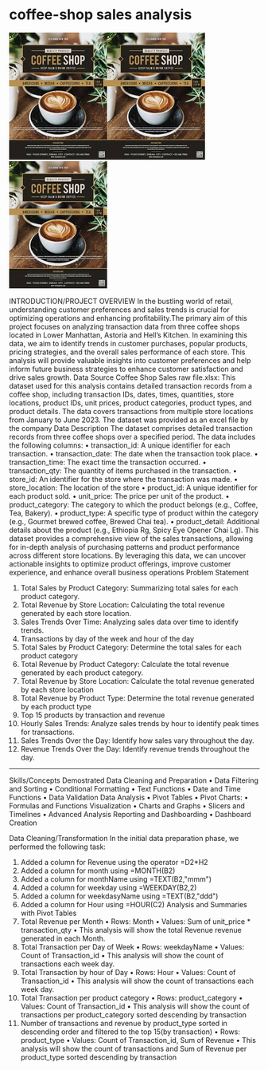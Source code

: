 # coffee-shop sales analysis
![](coffee_image.jpg)![](coffee_image.jpg)![](coffee_image.jpg)

INTRODUCTION/PROJECT OVERVIEW
In the bustling world of retail, understanding customer preferences and sales trends is crucial for optimizing operations and enhancing profitability.The primary aim of this project focuses on analyzing transaction data from three coffee shops located in Lower Manhattan, Astoria and Hell’s Kitchen. In examining this data, we aim to identify trends in customer purchases, popular products, pricing strategies, and the overall sales performance of each store. This analysis will provide valuable insights into customer preferences and help inform future business strategies to enhance customer satisfaction and drive sales growth.
Data Source
Coffee Shop Sales raw file.xlsx: This dataset used for this analysis contains detailed transaction records from a coffee shop, including transaction IDs, dates, times, quantities, store locations, product IDs, unit prices, product categories, product types, and product details. The data covers transactions from multiple store locations from January to June 2023. The dataset was provided as an excel file by the company
Data Description
The dataset comprises detailed transaction records from three coffee shops over a specified period. The data includes the following columns: • transaction_id: A unique identifier for each transaction. • transaction_date: The date when the transaction took place. • transaction_time: The exact time the transaction occurred. • transaction_qty: The quantity of items purchased in the transaction. • store_id: An identifier for the store where the transaction was made. • store_location: The location of the store • product_id: A unique identifier for each product sold. • unit_price: The price per unit of the product. • product_category: The category to which the product belongs (e.g., Coffee, Tea, Bakery). • product_type: A specific type of product within the category (e.g., Gourmet brewed coffee, Brewed Chai tea). • product_detail: Additional details about the product (e.g., Ethiopia Rg, Spicy Eye Opener Chai Lg). This dataset provides a comprehensive view of the sales transactions, allowing for in-depth analysis of purchasing patterns and product performance across different store locations. By leveraging this data, we can uncover actionable insights to optimize product offerings, improve customer experience, and enhance overall business operations
Problem Statement
1.	Total Sales by Product Category: Summarizing total sales for each product category.
2.	Total Revenue by Store Location: Calculating the total revenue generated by each store location.
3.	Sales Trends Over Time: Analyzing sales data over time to identify trends.
4.	Transactions by day of the week and hour of the day
5.	Total Sales by Product Category: Determine the total sales for each product category
6.	Total Revenue by Product Category: Calculate the total revenue generated by each product category.
7.	Total Revenue by Store Location: Calculate the total revenue generated by each store location
8.	Total Revenue by Product Type: Determine the total revenue generated by each product type
9.	Top 15 products by transaction and revenue
10.	Hourly Sales Trends: Analyze sales trends by hour to identify peak times for transactions.
11.	Sales Trends Over the Day: Identify how sales vary throughout the day.
12.	Revenue Trends Over the Day: Identify revenue trends throughout the day.
________________________________________
Skills/Concepts Demostrated
Data Cleaning and Preparation
•	Data Filtering and Sorting
•	Conditional Formatting
•	Text Functions
•	Date and Time Functions
•	Data Validation Data Analysis
•	Pivot Tables
•	Pivot Charts:
•	Formulas and Functions Visualization
•	Charts and Graphs
•	Slicers and Timelines
•	Advanced Analysis Reporting and Dashboarding
•	Dashboard Creation

Data Cleaning/Transformation
In the initial data preparation phase, we performed the following task:
1.	Added a column for Revenue using the operator =D2*H2
2.	Added a column for month using =MONTH(B2)
3.	Added a column for monthName using =TEXT(B2,"mmm")
4.	Added a column for weekday using =WEEKDAY(B2,2)
5.	Added a column for weekdasyName using =TEXT(B2,"ddd")
6.	Added a column for Hour using =HOUR(C2)
Analysis and Summaries with Pivot Tables
1.	Total Revenue per Month
•	Rows: Month
•	Values: Sum of unit_price * transaction_qty
•	This analysis will show the total Revenue revenue generated in each Month.
2.	Total Transaction per Day of Week
•	Rows: weekdayName
•	Values: Count of Transaction_id
•	This analysis will show the count of transactions each week day.
3.	Total Transaction by hour of Day
•	Rows: Hour
•	Values: Count of Transaction_id
•	This analysis will show the count of transactions each week day.
4.	Total Transaction per product category
•	Rows: product_category
•	Values: Count of Transaction_id
•	This analysis will show the count of transactions per product_category sorted descending by transaction
5.	Number of transactions and revenue by product_type sorted in descending order and filtered to the top 15(by transaction)
•	Rows: product_type
•	Values: Count of Transaction_id, Sum of Revenue
•	This analysis will show the count of transactions and Sum of Revenue per product_type sorted descending by transaction

